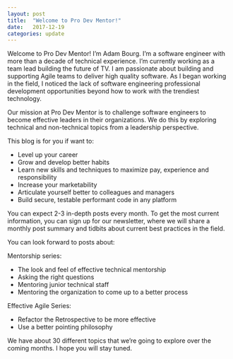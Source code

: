 ```yaml
---
layout: post
title:  "Welcome to Pro Dev Mentor!"
date:   2017-12-19
categories: update
---
```


Welcome to Pro Dev Mentor! I’m Adam Bourg. I’m a software engineer with more than a decade of technical experience. I’m currently working as a team lead building the future of TV.  I am passionate about building and supporting Agile teams to deliver high quality software.  As I began working in the field, I noticed the lack of software engineering professional development opportunities beyond how to work with the trendiest technology.

Our mission at Pro Dev Mentor is to challenge software engineers to become effective leaders in their organizations. We do this by exploring technical and non-technical topics from a leadership perspective.

This blog is for you if want to:
* Level up your career
* Grow and develop better habits
* Learn new skills and techniques to maximize pay, experience and responsibility
* Increase your marketability
* Articulate yourself better to colleagues and managers
* Build secure, testable performant code in any platform

You can expect 2-3 in-depth posts every month. To get the most current information, you can sign up for our newsletter, where we will share a monthly post summary and tidbits about current best practices in the field.

You can look forward to posts about:

Mentorship series:
* The look and feel of effective technical mentorship
* Asking the right questions
* Mentoring junior technical staff
* Mentoring the organization to come up to a better process

Effective Agile Series:
* Refactor the Retrospective to be more effective
* Use a better pointing philosophy

We have about 30 different topics that we’re going to explore over the coming months. I hope you will stay tuned.

